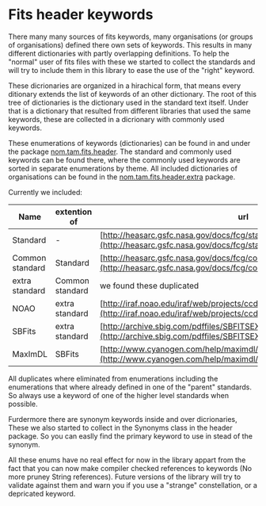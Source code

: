 # Fits header keywords

There many many sources of fits keywords, many organisations (or groups of organisations) defined there own sets of keywords.
This results in many different dictionaries with partly overlapping definitions. To help the "normal" user of fits files
with these we started to collect the standards and will try to include them in this library to ease the use of the "right" 
keyword.

These dicrionaries are organized in a hirachical form, that means every ditionary extends the list of keywords of an other dictionary.
The root of this tree of dictionaries is the dictionary used in the standard text itself. Under that is a dictionary that resulted from
different libraries that used the same keywords, these are collected in a dicrionary with commonly used keywords.

These enumerations of keywords (dictionaries) can be found in and under the package [nom.tam.fits.header](./apidocs/nom/tam/fits/header/package-summary.html "nom.tam.fits.header").
The standard and commonly used keywords can be found there, where the commonly used keywords are sorted in separate enumerations by theme.
All included dictionaries of organisations can be found in the [nom.tam.fits.header.extra](./apidocs/nom/tam/fits/header/extra/package-summary.html "nom.tam.fits.header.extra") package.  

Currently we included:

| Name             |  extention of    |  url |  
| ---------------- | ---------------- | ---- |
| Standard         |  -               |  [http://heasarc.gsfc.nasa.gov/docs/fcg/standard_dict.html](http://heasarc.gsfc.nasa.gov/docs/fcg/standard_dict.html) |
| Common standard  |  Standard        |  [http://heasarc.gsfc.nasa.gov/docs/fcg/common_dict.html](http://heasarc.gsfc.nasa.gov/docs/fcg/common_dict.html) |
| extra  standard  |  Common standard |  we found these duplicated |
| NOAO             |  extra  standard |  [http://iraf.noao.edu/iraf/web/projects/ccdmosaic/imagedef/fitsdic.html](http://iraf.noao.edu/iraf/web/projects/ccdmosaic/imagedef/fitsdic.html) |
| SBFits           |  extra  standard |  [http://archive.sbig.com/pdffiles/SBFITSEXT_1r0.pdf](http://archive.sbig.com/pdffiles/SBFITSEXT_1r0.pdf) |
| MaxImDL          |  SBFits          |  [http://www.cyanogen.com/help/maximdl/FITS_File_Header_Definitions.htm](http://www.cyanogen.com/help/maximdl/FITS_File_Header_Definitions.htm) |

All duplicates where eliminated from enumerations including the enumerations that where already defined in one of the "parent" standards. So always use a keyword of one of the 
higher level standards when possible.

Furdermore there are synonym keywords inside and over dicrionaries, These we also started to collect in the Synonyms class in the header package. So you can easlly find the 
primary keyword to use in stead of the synonym. 

All these enums have no real effect for now in the library appart from the fact that you can now make compiler checked references to keywords (No more pruney String references).
Future versions of the library will try to validate against them and warn you if you use a "strange" constellation, or a depricated keyword.

